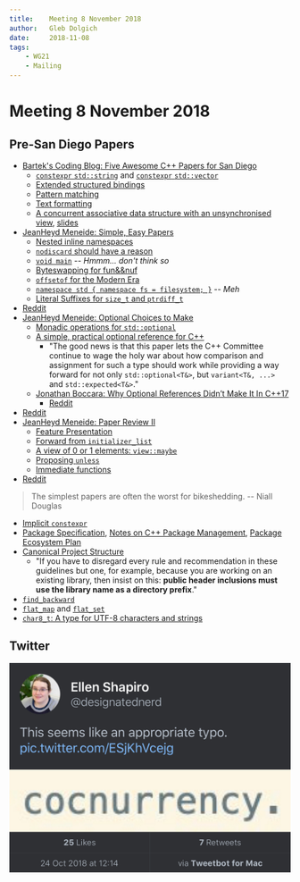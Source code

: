 ```yaml
---
title:    Meeting 8 November 2018
author:   Gleb Dolgich
date:     2018-11-08
tags:
    - WG21
    - Mailing
---
```


# Meeting 8 November 2018

## Pre-San Diego Papers

* [Bartek's Coding Blog: Five Awesome C++ Papers for San Diego](https://www.bfilipek.com/2018/10/papers-sandiego.html)
    - [`constexpr` `std::string`](https://wg21.link/p0980) and [`constexpr` `std::vector`](https://wg21.link/p1004)
    - [Extended structured bindings](https://wg21.link/P1091)
    - [Pattern matching](https://wg21.link/P1260)
    - [Text formatting](https://wg21.link/p0645)
    - [A concurrent associative data structure with an unsynchronised view](https://wg21.link/p0652), [slides](https://disq.us/url?url=https%3A%2F%2Fwww.slideshare.net%2FAntonMalakhov1%2Fthe-price-of-similarity-or-whether-to-say-no-to-stl%3AiNwPqtBX0bROFWSWwUt-8bOqPh0&cuid=2342724)
* [JeanHeyd Meneide: Simple, Easy Papers](https://thephd.github.io/2018/10/22/Simple,-Easy-Papers.html)
    - [Nested inline namespaces](https://wg21.link/p1094)
    - [`nodiscard` should have a reason](https://wg21.link/p1301)
    - [`void main`](https://wg21.link/p1276) -- _Hmmm... don't think so_
    - [Byteswapping for fun&&nuf](https://wg21.link/p1272)
    - [`offsetof` for the Modern Era](https://wg21.link/p1278)
    - [`namespace std { namespace fs = filesystem; }`](https://wg21.link/p1005) -- _Meh_
    - [Literal Suffixes for `size_t` and `ptrdiff_t`](https://wg21.link/p0330)
* [Reddit](https://www.reddit.com/r/cpp/comments/9qo7a5/simple_easy_papers/)
* [JeanHeyd Meneide: Optional Choices to Make](https://thephd.github.io/2018/10/25/Big-Papers-Optional.html)
    - [Monadic operations for `std::optional`](https://wg21.link/p0798)
    - [A simple, practical optional reference for C++](https://wg21.link/p1175)
        + "The good news is that this paper lets the C++ Committee continue to wage the holy war about how comparison and assignment for such a type should work while providing a way forward for not only `std::optional<T&>`, but `variant<T&, ...>` and `std::expected<T&>`."
    - [Jonathan Boccara: Why Optional References Didn’t Make It In C++17](https://www.fluentcpp.com/2018/10/05/pros-cons-optional-references/)
        + [Reddit](https://www.reddit.com/r/cpp/comments/9mdd6q/why_optional_references_didnt_make_it_in_c17/)
* [Reddit](https://www.reddit.com/r/cpp/comments/9r9gv8/san_diego_pregame_optional_choices_to_make/)
* [JeanHeyd Meneide: Paper Review II](https://thephd.github.io/2018/10/23/More-Papers.html)
    - [Feature Presentation](https://wg21.link/p1281)
    - [Forward from `initializer_list`](https://wg21.link/p1249)
    - [A view of 0 or 1 elements: `view::maybe`](https://wg21.link/p1255)
    - [Proposing `unless`](https://wg21.link/p1181)
    - [Immediate functions](https://wg21.link/p1073)
* [Reddit](https://www.reddit.com/r/cpp/comments/9qxctk/san_diego_pregame_paper_review_ii/)

> The simplest papers are often the worst for bikeshedding. -- Niall Douglas

* [Implicit `constexpr`](http://www.open-std.org/jtc1/sc22/wg21/docs/papers/2018/p1235r0.pdf)
* [Package Specification](http://www.open-std.org/jtc1/sc22/wg21/docs/papers/2018/p1313r0.html), [Notes on C++ Package Management](http://www.open-std.org/jtc1/sc22/wg21/docs/papers/2018/p1254r0.html), [Package Ecosystem Plan](http://www.open-std.org/jtc1/sc22/wg21/docs/papers/2018/p1177r0.pdf)
* [Canonical Project Structure](http://www.open-std.org/jtc1/sc22/wg21/docs/papers/2018/p1204r0.html)
    - "If you have to disregard every rule and recommendation in these guidelines but one, for example, because you are working on an existing library, then insist on this: **public header inclusions must use the library name as a directory prefix**."
* [`find_backward`](http://www.open-std.org/jtc1/sc22/wg21/docs/papers/2018/p1223r0.pdf)
* [`flat_map`](http://www.open-std.org/jtc1/sc22/wg21/docs/papers/2018/p0429r5.pdf) and [`flat_set`](http://www.open-std.org/jtc1/sc22/wg21/docs/papers/2018/p1222r0.pdf)
* [`char8_t`: A type for UTF-8 characters and strings](http://www.open-std.org/jtc1/sc22/wg21/docs/papers/2018/p0482r5.html)

## Twitter

![](/img/cocnurrency.png)

